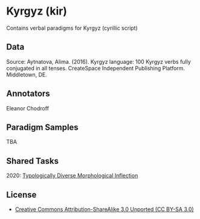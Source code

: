 # Kyrgyz (kir)

Contains verbal paradigms for Kyrgyz (cyrillic script)

## Data

Source: Aytnatova, Alima. (2016). Kyrgyz language: 100 Kyrgyz verbs fully conjugated in all tenses. CreateSpace Independent Publishing Platform. Middletown, DE.

## Annotators
Eleanor Chodroff

## Paradigm Samples
TBA

## Shared Tasks

2020: [Typologically Diverse Morphological Inflection](https://www.aclweb.org/anthology/2020.sigmorphon-1.1/)

## License
- [Creative Commons Attribution-ShareAlike 3.0 Unported (CC BY-SA 3.0)](https://creativecommons.org/licenses/by-sa/3.0/)
